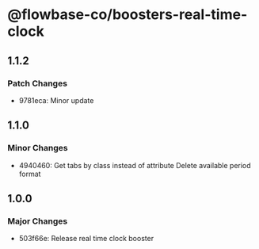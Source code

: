 # @flowbase-co/boosters-real-time-clock

## 1.1.2

### Patch Changes

- 9781eca: Minor update

## 1.1.0

### Minor Changes

- 4940460: Get tabs by class instead of attribute Delete available period format

## 1.0.0

### Major Changes

- 503f66e: Release real time clock booster

